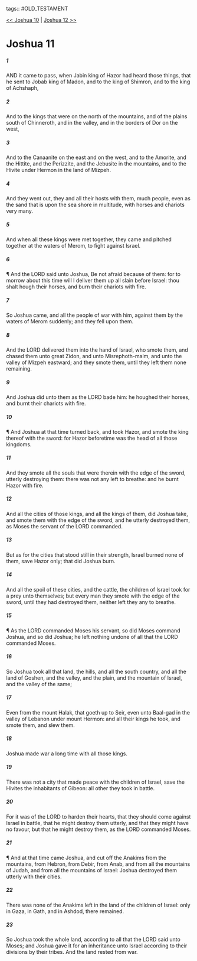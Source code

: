 tags:: #OLD_TESTAMENT

[<< Joshua 10](OLD_TESTAMENT/06_Joshua/Joshua_10.md) | [Joshua 12 >>](OLD_TESTAMENT/06_Joshua/Joshua_12.md)

# Joshua 11

##### 1

AND it came to pass, when Jabin king of Hazor had heard those things, that he sent to Jobab king of Madon, and to the king of Shimron, and to the king of Achshaph,

##### 2

And to the kings that were on the north of the mountains, and of the plains south of Chinneroth, and in the valley, and in the borders of Dor on the west,

##### 3

And to the Canaanite on the east and on the west, and to the Amorite, and the Hittite, and the Perizzite, and the Jebusite in the mountains, and to the Hivite under Hermon in the land of Mizpeh.

##### 4

And they went out, they and all their hosts with them, much people, even as the sand that is upon the sea shore in multitude, with horses and chariots very many.

##### 5

And when all these kings were met together, they came and pitched together at the waters of Merom, to fight against Israel.

##### 6

¶ And the LORD said unto Joshua, Be not afraid because of them: for to morrow about this time will I deliver them up all slain before Israel: thou shalt hough their horses, and burn their chariots with fire.

##### 7

So Joshua came, and all the people of war with him, against them by the waters of Merom suddenly; and they fell upon them.

##### 8

And the LORD delivered them into the hand of Israel, who smote them, and chased them unto great Zidon, and unto Misrephoth-maim, and unto the valley of Mizpeh eastward; and they smote them, until they left them none remaining.

##### 9

And Joshua did unto them as the LORD bade him: he houghed their horses, and burnt their chariots with fire.

##### 10

¶ And Joshua at that time turned back, and took Hazor, and smote the king thereof with the sword: for Hazor beforetime was the head of all those kingdoms.

##### 11

And they smote all the souls that were therein with the edge of the sword, utterly destroying them: there was not any left to breathe: and he burnt Hazor with fire.

##### 12

And all the cities of those kings, and all the kings of them, did Joshua take, and smote them with the edge of the sword, and he utterly destroyed them, as Moses the servant of the LORD commanded.

##### 13

But as for the cities that stood still in their strength, Israel burned none of them, save Hazor only; that did Joshua burn.

##### 14

And all the spoil of these cities, and the cattle, the children of Israel took for a prey unto themselves; but every man they smote with the edge of the sword, until they had destroyed them, neither left they any to breathe.

##### 15

¶ As the LORD commanded Moses his servant, so did Moses command Joshua, and so did Joshua; he left nothing undone of all that the LORD commanded Moses.

##### 16

So Joshua took all that land, the hills, and all the south country, and all the land of Goshen, and the valley, and the plain, and the mountain of Israel, and the valley of the same;

##### 17

Even from the mount Halak, that goeth up to Seir, even unto Baal-gad in the valley of Lebanon under mount Hermon: and all their kings he took, and smote them, and slew them.

##### 18

Joshua made war a long time with all those kings.

##### 19

There was not a city that made peace with the children of Israel, save the Hivites the inhabitants of Gibeon: all other they took in battle.

##### 20

For it was of the LORD to harden their hearts, that they should come against Israel in battle, that he might destroy them utterly, and that they might have no favour, but that he might destroy them, as the LORD commanded Moses.

##### 21

¶ And at that time came Joshua, and cut off the Anakims from the mountains, from Hebron, from Debir, from Anab, and from all the mountains of Judah, and from all the mountains of Israel: Joshua destroyed them utterly with their cities.

##### 22

There was none of the Anakims left in the land of the children of Israel: only in Gaza, in Gath, and in Ashdod, there remained.

##### 23

So Joshua took the whole land, according to all that the LORD said unto Moses; and Joshua gave it for an inheritance unto Israel according to their divisions by their tribes. And the land rested from war.
